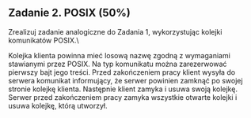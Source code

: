 ## Zadanie 2. POSIX (50%)

Zrealizuj zadanie analogiczne do Zadania 1, wykorzystując kolejki komunikatów POSIX.\

Kolejka klienta powinna mieć losową nazwę zgodną z wymaganiami stawianymi przez POSIX. Na typ komunikatu można zarezerwować pierwszy bajt jego treści. Przed zakończeniem pracy klient wysyła do serwera komunikat informujący, że serwer powinien zamknąć po swojej stronie kolejkę klienta. Następnie klient zamyka i usuwa swoją kolejkę. Serwer przed zakończeniem pracy zamyka wszystkie otwarte kolejki i usuwa kolejkę, którą utworzył.